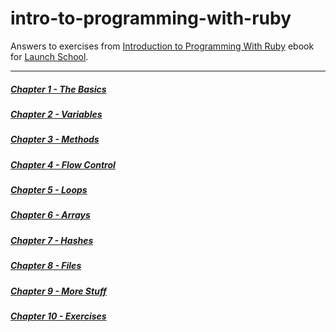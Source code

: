 # intro-to-programming-with-ruby
Answers to exercises from [Introduction to Programming With Ruby](https://launchschool.com/books/ruby) ebook for [Launch School](https://launchschool.com/).

---

##### [Chapter 1 - The Basics](01-the_basics/)

##### [Chapter 2 - Variables](02-variables/)

##### [Chapter 3 - Methods](03-methods/)

##### [Chapter 4 - Flow Control](04-flow_control/)

##### [Chapter 5 - Loops](05-loops/)

##### [Chapter 6 - Arrays](06-arrays/)

##### [Chapter 7 - Hashes](07-hashes/)

##### [Chapter 8 - Files](08-files/)

##### [Chapter 9 - More Stuff](09-more_stuff/)

##### [Chapter 10 - Exercises](10-exercises)
